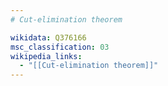 ```yaml
---
# Cut-elimination theorem

wikidata: Q376166
msc_classification: 03
wikipedia_links:
  - "[[Cut-elimination theorem]]"
---
```

